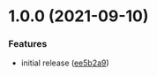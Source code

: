 # 1.0.0 (2021-09-10)


### Features

* initial release ([ee5b2a9](https://github.com/roziscoding/random-bytes-cli/commit/ee5b2a9133535d00cbfcc6da5646c6f7e2b33e52))

